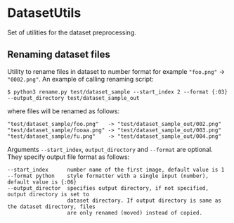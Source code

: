 # DatasetUtils

Set of utilities for the dataset preprocessing.

## Renaming dataset files

Utility to rename files in dataset to number format for example `"foo.png"` -> `"0002.png"`. An example of calling renaming script:
``` 
$ python3 rename.py test/dataset_sample --start_index 2 --format {:03} --output_directory test/dataset_sample_out
```

where files will be renamed as follows:

```
"test/dataset_sample/foo.png"   -> "test/dataset_sample_out/002.png"
"test/dataset_sample/fooaa.png" -> "test/dataset_sample_out/003.png"
"test/dataset_sample/fu.png"    -> "test/dataset_sample_out/004.png"
```

Arguments `--start_index`, `output_directory` and `--format` are optional. They specify output file format as follows:

```
--start_index      number name of the first image, default value is 1
--format python    style formatter with a single input (number), default value is {:06}
--output_director  specifies output directory, if not specified, output directory is set to 
                   dataset directory. If output directory is same as the dataset directory, files
                   are only renamed (moved) instead of copied.

```

